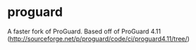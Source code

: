 proguard
========

A faster fork of ProGuard.  Based off of ProGuard 4.11 (http://sourceforge.net/p/proguard/code/ci/proguard4.11/tree/)
